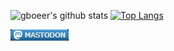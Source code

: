 ![gboeer's github stats](https://github-readme-stats.vercel.app/api?username=gboeer&show_icons=true&theme=gruvbox)
[![Top Langs](https://github-readme-stats.vercel.app/api/top-langs/?username=gboeer&layout=compact&theme=gruvbox)](https://github.com/anuraghazra/github-readme-stats)

[![](assets/mastodon_badge.jpg)](https://det.social/@Gboeer)
<!--
**gboeer/gboeer** is a ✨ _special_ ✨ repository because its `README.md` (this file) appears on your GitHub profile.

Here are some ideas to get you started:

- 🔭 I’m currently working on ...
- 🌱 I’m currently learning ...
- 👯 I’m looking to collaborate on ...
- 🤔 I’m looking for help with ...
- 💬 Ask me about ...
- 📫 How to reach me: ...
- 😄 Pronouns: ...
- ⚡ Fun fact: ...
-->
